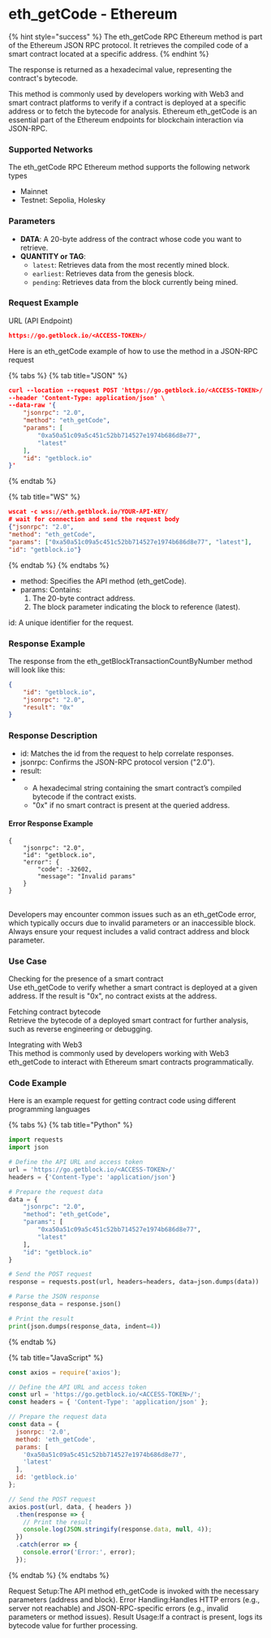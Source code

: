 # eth\_getCode - Ethereum

{% hint style="success" %}
The eth\_getCode RPC Ethereum method is part of the Ethereum JSON RPC protocol. It retrieves the compiled code of a smart contract located at a specific address.
{% endhint %}

&#x20;The response is returned as a hexadecimal value, representing the contract's bytecode.

This method is commonly used by developers working with Web3 and smart contract platforms to verify if a contract is deployed at a specific address or to fetch the bytecode for analysis. Ethereum eth\_getCode is an essential part of the Ethereum endpoints for blockchain interaction via JSON-RPC.

### Supported Networks

The eth\_getCode RPC Ethereum method supports the following network types

* Mainnet
* Testnet: Sepolia, Holesky

### Parameters

* **DATA**: A 20-byte address of the contract whose code you want to retrieve.
* **QUANTITY or TAG**:
  * `latest`: Retrieves data from the most recently mined block.
  * `earliest`: Retrieves data from the genesis block.
  * `pending`: Retrieves data from the block currently being mined.

### Request Example

URL (API Endpoint)

```json
https://go.getblock.io/<ACCESS-TOKEN>/
```

Here is an eth\_getCode example of how to use the method in a JSON-RPC request

{% tabs %}
{% tab title="JSON" %}
```json
curl --location --request POST 'https://go.getblock.io/<ACCESS-TOKEN>/' \
--header 'Content-Type: application/json' \
--data-raw '{
    "jsonrpc": "2.0",
    "method": "eth_getCode",
    "params": [
        "0xa50a51c09a5c451c52bb714527e1974b686d8e77",
        "latest"
    ],
    "id": "getblock.io"
}'

```
{% endtab %}

{% tab title="WS" %}
```json
wscat -c wss://eth.getblock.io/YOUR-API-KEY/ 
# wait for connection and send the request body 
{"jsonrpc": "2.0",
"method": "eth_getCode",
"params": ["0xa50a51c09a5c451c52bb714527e1974b686d8e77", "latest"],
"id": "getblock.io"}
```
{% endtab %}
{% endtabs %}



* method: Specifies the API method (eth\_getCode).
* params: Contains:
  1. The 20-byte contract address.
  2. The block parameter indicating the block to reference (latest).

id: A unique identifier for the request.

### Response Example

The response from the eth\_getBlockTransactionCountByNumber method will look like this:

```json
{
    "id": "getblock.io",
    "jsonrpc": "2.0",
    "result": "0x"
}
```

### Response Description

* id: Matches the id from the request to help correlate responses.
* jsonrpc: Confirms the JSON-RPC protocol version ("2.0").
* result:
*
  * A hexadecimal string containing the smart contract’s compiled bytecode if the contract exists.
  * "0x" if no smart contract is present at the queried address.

#### Error Response Example

```
{
    "jsonrpc": "2.0",
    "id": "getblock.io",
    "error": {
        "code": -32602,
        "message": "Invalid params"
    }
}
```

\
Developers may encounter common issues such as an eth\_getCode error, which typically occurs due to invalid parameters or an inaccessible block. Always ensure your request includes a valid contract address and block parameter.

### Use Case

Checking for the presence of a smart contract\
Use eth\_getCode to verify whether a smart contract is deployed at a given address. If the result is "0x", no contract exists at the address.

Fetching contract bytecode\
Retrieve the bytecode of a deployed smart contract for further analysis, such as reverse engineering or debugging.

Integrating with Web3\
This method is commonly used by developers working with Web3 eth\_getCode to interact with Ethereum smart contracts programmatically.

### Code Example

Here is an example request for getting contract code using different programming languages

{% tabs %}
{% tab title="Python" %}
```python
import requests
import json

# Define the API URL and access token
url = 'https://go.getblock.io/<ACCESS-TOKEN>/'
headers = {'Content-Type': 'application/json'}

# Prepare the request data
data = {
    "jsonrpc": "2.0",
    "method": "eth_getCode",
    "params": [
        "0xa50a51c09a5c451c52bb714527e1974b686d8e77",
        "latest"
    ],
    "id": "getblock.io"
}

# Send the POST request
response = requests.post(url, headers=headers, data=json.dumps(data))

# Parse the JSON response
response_data = response.json()

# Print the result
print(json.dumps(response_data, indent=4))

```
{% endtab %}

{% tab title="JavaScript" %}
```javascript
const axios = require('axios');

// Define the API URL and access token
const url = 'https://go.getblock.io/<ACCESS-TOKEN>/';
const headers = { 'Content-Type': 'application/json' };

// Prepare the request data
const data = {
  jsonrpc: '2.0',
  method: 'eth_getCode',
  params: [
    '0xa50a51c09a5c451c52bb714527e1974b686d8e77',
    'latest'
  ],
  id: 'getblock.io'
};

// Send the POST request
axios.post(url, data, { headers })
  .then(response => {
    // Print the result
    console.log(JSON.stringify(response.data, null, 4));
  })
  .catch(error => {
    console.error('Error:', error);
  });

```
{% endtab %}
{% endtabs %}

Request Setup:The API method eth\_getCode is invoked with the necessary parameters (address and block). Error Handling:Handles HTTP errors (e.g., server not reachable) and JSON-RPC-specific errors (e.g., invalid parameters or method issues). Result Usage:If a contract is present, logs its bytecode value for further processing.
